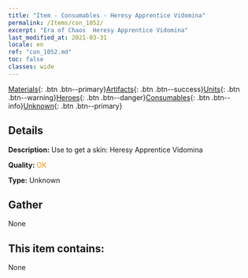```yaml
---
title: "Item - Consumables - Heresy Apprentice Vidomina"
permalink: /Items/con_1052/
excerpt: "Era of Chaos  Heresy Apprentice Vidomina"
last_modified_at: 2021-03-31
locale: en
ref: "con_1052.md"
toc: false
classes: wide
---
```

 [Materials](/Items/){: .btn .btn--primary}[Artifacts](/Items/Artifacts/){: .btn .btn--success}[Units](/Items/Units/){: .btn .btn--warning}[Heroes](/Items/Heroes/){: .btn .btn--danger}[Consumables](/Items/Consumables/){: .btn .btn--info}[Unknown](/Items/Unknown/){: .btn .btn--primary}

## Details
 **Description:** Use to get a skin: Heresy Apprentice Vidomina

 **Quality:** <span style="color: #FF8C00">OK</span>

 **Type:** Unknown

## Gather

  None

## This item contains:

  None

